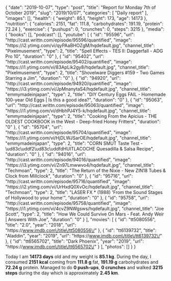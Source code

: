 {
    "date": "2019-10-07",
    "type": "post",
    "title": "Report for Monday 7th of October 2019",
    "slug": "2019\/10\/07",
    "categories": [
        "Daily report"
    ],
    "images": [],
    "health": {
        "weight": 85.1,
        "height": 173,
        "age": 14173
    },
    "nutrition": {
        "calories": 2151,
        "fat": 111.8,
        "carbohydrates": 191.19,
        "protein": 72.24
    },
    "exercise": {
        "pushups": 0,
        "crunches": 0,
        "steps": 3215
    },
    "media": {
        "books": [],
        "podcast": [],
        "youtube": [
            {
                "id": "95596",
                "url": "http:\/\/cast.writtn.com\/episode\/95596\/quantified",
                "image": "https:\/\/i2.ytimg.com\/vi\/qyPAaBHOZgM\/hqdefault.jpg",
                "channel_title": "Pixelmusement",
                "type": 2,
                "title": "Spell Effects - TES II: Daggerfall - ADG Pro 10",
                "duration": "0"
            },
            {
                "id": "95402",
                "url": "http:\/\/cast.writtn.com\/episode\/95402\/quantified",
                "image": "https:\/\/i1.ytimg.com\/vi\/83ApLik2gy8\/hqdefault.jpg",
                "channel_title": "Pixelmusement",
                "type": 2,
                "title": "Shovelware Diggers #159 - Two Games Starring a Jim",
                "duration": "0"
            },
            {
                "id": "94920",
                "url": "http:\/\/cast.writtn.com\/episode\/94920\/quantified",
                "image": "https:\/\/i3.ytimg.com\/vi\/JpMnanytaS4\/hqdefault.jpg",
                "channel_title": "emmymadeinjapan",
                "type": 2,
                "title": "DIY Century Eggs FAIL - Homemade 100-year Old Eggs | Is this a good idea?",
                "duration": "0"
            },
            {
                "id": "95063",
                "url": "http:\/\/cast.writtn.com\/episode\/95063\/quantified",
                "image": "https:\/\/i1.ytimg.com\/vi\/dHbhPJ4Y5-k\/hqdefault.jpg",
                "channel_title": "emmymadeinjapan",
                "type": 2,
                "title": "Cooking From the Apicius - THE OLDEST COOKBOOK in the West - Deep-fried Honey Fritters",
                "duration": "0"
            },
            {
                "id": "95704",
                "url": "http:\/\/cast.writtn.com\/episode\/95704\/quantified",
                "image": "https:\/\/i1.ytimg.com\/vi\/HjDLWJSarOE\/hqdefault.jpg",
                "channel_title": "emmymadeinjapan",
                "type": 2,
                "title": "CORN SMUT Taste Test - \ud83c\uddf2\ud83c\uddfdHUITLACOCHE Quesadilla & Salsa Recipe",
                "duration": "0"
            },
            {
                "id": "94016",
                "url": "http:\/\/cast.writtn.com\/episode\/94016\/quantified",
                "image": "https:\/\/i3.ytimg.com\/vi\/Zn97Lmwwvo4\/hqdefault.jpg",
                "channel_title": "Techmoan",
                "type": 2,
                "title": "The Return of the Nixie - New ZIN18 Tubes & Clock from Millclock",
                "duration": "0"
            },
            {
                "id": "95716",
                "url": "http:\/\/cast.writtn.com\/episode\/95716\/quantified",
                "image": "https:\/\/i2.ytimg.com\/vi\/UrHxdQ0XvOc\/hqdefault.jpg",
                "channel_title": "Techmoan",
                "type": 2,
                "title": "LASER FX * (1988) 'From the Sound Stages of Hollywood to your home'",
                "duration": "0"
            },
            {
                "id": "95758",
                "url": "http:\/\/cast.writtn.com\/episode\/95758\/quantified",
                "image": "https:\/\/i1.ytimg.com\/vi\/4cvZ9NWgsws\/hqdefault.jpg",
                "channel_title": "Joe Scott",
                "type": 2,
                "title": "How We Could Survive On Mars - Feat. Andy Weir | Answers With Joe",
                "duration": "0"
            }
        ],
        "movies": [
            {
                "id": "tt5080556",
                "title": "2.0",
                "year": "2018",
                "url": "https:\/\/www.imdb.com\/title\/tt5080556\/"
            },
            {
                "id": "tt6139732",
                "title": "Aladdin",
                "year": "2019",
                "url": "https:\/\/www.imdb.com\/title\/tt6139732\/"
            },
            {
                "id": "tt6565702",
                "title": "Dark Phoenix",
                "year": "2019",
                "url": "https:\/\/www.imdb.com\/title\/tt6565702\/"
            }
        ],
        "photos": []
    }
}

Today I am <strong>14173 days</strong> old and my weight is <strong>85.1 kg</strong>. During the day, I consumed <strong>2151 kcal</strong> coming from <strong>111.8 g</strong> fat, <strong>191.19 g</strong> carbohydrates and <strong>72.24 g</strong> protein. Managed to do <strong>0 push-ups</strong>, <strong>0 crunches</strong> and walked <strong>3215 steps</strong> during the day which is approximately <strong>2.45 km</strong>.